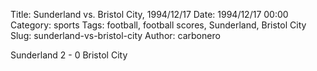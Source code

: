 Title: Sunderland vs. Bristol City, 1994/12/17
Date: 1994/12/17 00:00
Category: sports
Tags: football, football scores, Sunderland, Bristol City
Slug: sunderland-vs-bristol-city
Author: carbonero


Sunderland 2 - 0 Bristol City
